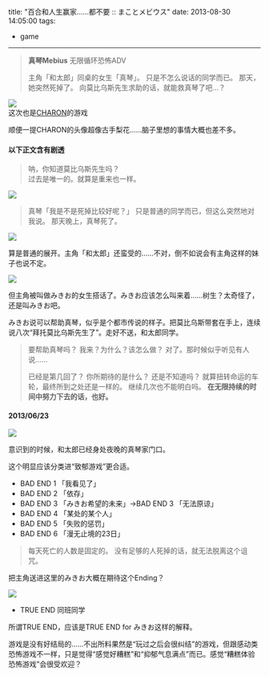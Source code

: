 title: "百合和人生赢家……都不要 :: まことメビウス"
date: 2013-08-30 14:05:00
tags:
- game
---
> **真琴Mebius**
> 无限循环恐怖ADV
> 
> 主角「和太郎」同桌的女生「真琴」。
> 只是不怎么说话的同学而已。
> 那天，她突然死掉了。
> 向莫比乌斯先生求助的话，就能救真琴了吧…？

![](http://media.tumblr.com/a3e20e8146d42840081790c524e26a26/tumblr_inline_msbxn4iOLc1qz4rgp.png)  
这次也是[CHARON](http://nekocharon.web.fc2.com/)的游戏

顺便一提CHARON的头像超像古手梨花……脑子里想的事情大概也差不多。

#### 以下正文含有剧透

> 呐，你知道莫比乌斯先生吗？  
> 过去是唯一的。就算是重来也一样。  

![](http://media.tumblr.com/cabb6fc786ca0572795b3bf26de629bb/tumblr_inline_msbxnsb0uA1qz4rgp.png)

> 真琴「我是不是死掉比较好呢？」
> 只是普通的同学而已，但这么突然地对我说。
> 那天晚上，真琴死了。

![](http://media.tumblr.com/367a13aac48ec09c1d046d4897a42e4d/tumblr_inline_msbxo7GXgq1qz4rgp.png)

算是普通的展开。主角「和太郎」还蛮受的……不对，倒不如说会有主角这样的妹子也说不定。

![](http://media.tumblr.com/052d5d4a9dcd926607b6e20708d086a4/tumblr_inline_msbxokIyDs1qz4rgp.png)

但主角被叫做みきお的女生搭话了。みきお应该怎么叫来着……树生？太奇怪了，还是叫みきお吧。

みきお说可以帮助真琴，似乎是个都市传说的样子。把莫比乌斯带套在手上，连续说八次“拜托莫比乌斯先生了”。走好不送，和太郎同学。

> 要帮助真琴吗？
> 我来？为什么？该怎么做？
> 对了。那时候似乎听见有人说……
> 
> 已经是第几回了？
> 你所期待的是什么？
> 还是不知道吗？
> 就算扭转命运的车轮，最终所到之处还是一样的。
> 继续几次也不能明白吗。
> **在无限持续的时间中努力下去的话，也好。**

#### 2013/06/23

![](http://media.tumblr.com/eb07dd8c03e53ef1abd0ef62e18de894/tumblr_inline_msbxp5IuJ21qz4rgp.png)

意识到的时候，和太郎已经身处夜晚的真琴家门口。

这个明显应该分类进“致郁游戏”更合适。

* BAD END 1 「我看见了」
* BAD END 2 「依存」
* BAD END 3 「みきお希望的未来」→BAD END 3 「无法原谅」
* BAD END 4 「某处的某个人」
* BAD END 5 「失败的惩罚」
* BAD END 6 「漫无止境的23日」

> 每天死亡的人数是固定的。
> 没有足够的人死掉的话，就无法脱离这个诅咒。

把主角送进这里的みきお大概在期待这个Ending？

![](http://media.tumblr.com/a671b638ae7c82d7b8fcad9b4794593a/tumblr_inline_msby1sGxq81qz4rgp.png)

* TRUE END 同班同学

所谓TRUE END，应该是TRUE END for みきお这样的解释。

游戏是没有好结局的……不出所料果然是“玩过之后会很纠结”的游戏，但跟感动类恐怖游戏不一样，只是觉得“感觉好糟糕”和“抑郁气息满点”而已。感觉“糟糕体验恐怖游戏”会很受欢迎？